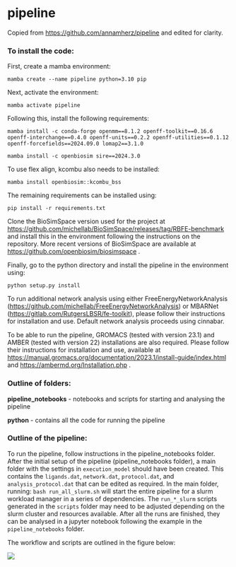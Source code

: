 # pipeline

Copied from https://github.com/annamherz/pipeline and edited for clarity.

### To install the code:

First, create a mamba environment:

```mamba create --name pipeline python=3.10 pip```

Next, activate the environment:

```mamba activate pipeline```

Following this, install the following requirements:

```mamba install -c conda-forge openmm==8.1.2 openff-toolkit==0.16.6 openff-interchange==0.4.0 openff-units==0.2.2 openff-utilities==0.1.12 openff-forcefields==2024.09.0 lomap2==3.1.0```

```mamba install -c openbiosim sire==2024.3.0```

To use flex align, kcombu also needs to be installed:

```mamba install openbiosim::kcombu_bss```

The remaining requirements can be installed using:

```pip install -r requirements.txt```

Clone the BioSimSpace version used for the project at https://github.com/michellab/BioSimSpace/releases/tag/RBFE-benchmark and install this in the environment following the instructions on the repository.
More recent versions of BioSimSpace are available at https://github.com/openbiosim/biosimspace .

Finally, go to the python directory and install the pipeline in the environment using:

```python setup.py install```

To run additional network analysis using either FreeEnergyNetworkAnalysis (https://github.com/michellab/FreeEnergyNetworkAnalysis) or MBARNet (https://gitlab.com/RutgersLBSR/fe-toolkit), please follow their instructions for installation and use. Default network analysis proceeds using cinnabar.

To be able to run the pipeline, GROMACS (tested with version 23.1) and AMBER (tested with version 22) installations are also required. Please follow their instructions for installation and use, available at https://manual.gromacs.org/documentation/2023.1/install-guide/index.html and https://ambermd.org/Installation.php .

### Outline of folders:

**pipeline_notebooks** - notebooks and scripts for starting and analysing the pipeline

**python** - contains all the code for running the pipeline


### Outline of the pipeline:

To run the pipeline, follow instructions in the pipeline_notebooks folder. After the initial setup of the pipeline (pipeline_notebooks folder), a main folder with the settings in `execution_model` should have been created. This contains the `ligands.dat`, `network.dat`, `protocol.dat`, and `analysis_protocol.dat` that can be edited as required. In the main folder, running: `bash run_all_slurm.sh` will start the entire pipeline for a slurm workload manager in a series of dependencies. The `run_*_slurm` scripts generated in the `scripts` folder may need to be adjusted depending on the slurm cluster and resources available. After all the runs are finished, they can be analysed in a jupyter notebook following the example in the `pipeline_notebooks` folder.

The workflow and scripts are outlined in the figure below:

![](pipeline_outline.png)
